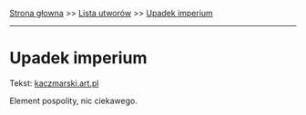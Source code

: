 [Strona głowna](../index.md) >> [Lista utworów](../list.md) >> [Upadek imperium](617.md)

---

# Upadek imperium

Tekst: [kaczmarski.art.pl](https://www.kaczmarski.art.pl/tworczosc/wiersze/upadek-imperium/)

Element pospolity, nic ciekawego.